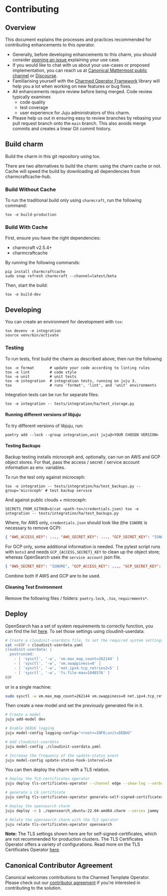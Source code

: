 # Contributing

## Overview

This document explains the processes and practices recommended for contributing enhancements to
this operator.

<!-- TEMPLATE-TODO: Update the URL for issue creation -->

- Generally, before developing enhancements to this charm, you should consider [opening an issue
  ](https://github.com/canonical/operator-opensearch/issues) explaining your use case.
- If you would like to chat with us about your use-cases or proposed implementation, you can reach
  us at [Canonical Mattermost public channel](https://chat.charmhub.io/charmhub/channels/charm-dev)
  or [Discourse](https://discourse.charmhub.io/).
- Familiarising yourself with the [Charmed Operator Framework](https://juju.is/docs/sdk) library
  will help you a lot when working on new features or bug fixes.
- All enhancements require review before being merged. Code review typically examines
  - code quality
  - test coverage
  - user experience for Juju administrators of this charm.
- Please help us out in ensuring easy to review branches by rebasing your pull request branch onto
  the `main` branch. This also avoids merge commits and creates a linear Git commit history.


## Build charm

Build the charm in this git repository using tox.

There are two alternatives to build the charm: using the charm cache or not.
Cache will speed the build by downloading all dependencies from charmcraftcache-hub.

### Build Without Cache

To run the traditional build only using `charmcraft`, run the following command:

```shell
tox -e build-production
```

### Build With Cache

First, ensure you have the right dependencies:
* charmcraft v2.5.4+
* charmcraftcache

By running the following commands:

```shell
pip install charmcraftcache
sudo snap refresh charmcraft --channel=latest/beta
```

Then, start the build:

```shell
tox -e build-dev
```

## Developing

You can create an environment for development with `tox`:

```shell
tox devenv -e integration
source venv/bin/activate
```

### Testing

To run tests, first build the charm as described above, then run the following

```shell
tox -e format       # update your code according to linting rules
tox -e lint         # code style
tox -e unit         # unit tests
tox -m integration  # integration tests, running on juju 3.
tox                 # runs 'format', 'lint', and 'unit' environments
```

Integration tests can be run for separate files:

```shell
tox -e integration -- tests/integration/ha/test_storage.py
```

#### Running different versions of libjuju

To try different versions of libjuju, run:

```shell
poetry add --lock --group integration,unit juju@<YOUR CHOSEN VERSION>
```

#### Testing Backups

Backup testing installs microceph and, optionally, can run on AWS and GCP object stores.
For that, pass the access / secret / service account information as env. variables.

To run the test only against microceph:

```shell
tox -e integration -- tests/integration/ha/test_backups.py --group='microceph' # test backup service
```

And against public clouds + microceph:

```shell
SECRETS_FROM_GITHUB=$(cat <path-to>/credentials.json) tox -e integration -- tests/integration/ha/test_backups.py
```

Where, for AWS only, `credentials.json` should look like (the `IGNORE` is necessary to remove GCP):
```json
{ "AWS_ACCESS_KEY": ..., "AWS_SECRET_KEY": ..., "GCP_SECRET_KEY": "IGNORE" }
```

For GCP only, some additional information is needed. The pytest script runs with `boto3` and needs `GCP_{ACCESS,SECRET}_KEY` to clean up the object store; whereas OpenSearch uses the `service account` json file.

```json
{ "AWS_SECRET_KEY": "IGNORE", "GCP_ACCESS_KEY": ..., "GCP_SECRET_KEY": ..., "GCP_SERVICE_ACCOUNT": ... }
```

Combine both if AWS and GCP are to be used.


#### Cleaning Test Environment

Remove the following files / folders: `poetry.lock`, `.tox`, `requirements*`.


## Deploy

OpenSearch has a set of system requirements to correctly function, you can find the list [here](https://opensearch.org/docs/2.6/opensearch/install/important-settings/).
To set those settings using cloudinit-userdata:
```bash
# Create a cloudinit-userdata file, to set the required system settings of opensearch.
cat <<EOF > cloudinit-userdata.yaml
cloudinit-userdata: |
  postruncmd:
    - [ 'sysctl', '-w', 'vm.max_map_count=262144' ]
    - [ 'sysctl', '-w', 'vm.swappiness=0' ]
    - [ 'sysctl', '-w', 'net.ipv4.tcp_retries2=5' ]
    - [ 'sysctl', '-w', 'fs.file-max=1048576' ]
EOF
```

or in a single machine:
```bash
sudo sysctl -w vm.max_map_count=262144 vm.swappiness=0 net.ipv4.tcp_retries2=5
```

Then create a new model and set the previously generated file in it.
```bash
# Create a model
juju add-model dev

# Enable DEBUG logging
juju model-config logging-config="<root>=INFO;unit=DEBUG"

# Add cloudinit-userdata
juju model-config ./cloudinit-userdata.yaml

# Increase the frequency of the update-status event
juju model-config update-status-hook-interval=1m
```

You can then deploy the charm with a TLS relation.
```bash
# Deploy the TLS-certificates operator
juju deploy tls-certificates-operator --channel edge --show-log --verbose

# generate a CA certificate
juju config tls-certificates-operator generate-self-signed-certificates=true ca-common-name="CN_CA"

# Deploy the opensearch charm
juju deploy -n 1 ./opensearch_ubuntu-22.04-amd64.charm --series jammy --show-log --verbose

# Relate the opensearch charm with the TLS operator
juju relate tls-certificates-operator opensearch
```


**Note:** The TLS settings shown here are for self-signed-certificates, which are not recommended for production clusters. The TLS Certificates Operator offers a variety of configurations. Read more on the TLS Certificates Operator [here](https://charmhub.io/tls-certificates-operator).


## Canonical Contributor Agreement
Canonical welcomes contributions to the Charmed Template Operator. Please check out our [contributor agreement](https://ubuntu.com/legal/contributors) if you're interested in contributing to the solution.
